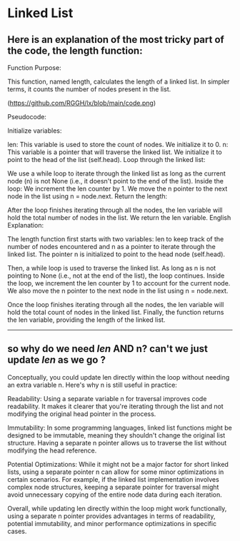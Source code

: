# Linked List 

## Here is an explanation of the most tricky part of the code, the length function: 

Function Purpose:

This function, named length, calculates the length of a linked list. In simpler terms, it counts the number of nodes present in the list.

(https://github.com/RGGH/lx/blob/main/code.png)

Pseudocode:

Initialize variables:

len: This variable is used to store the count of nodes. We initialize it to 0.
n: This variable is a pointer that will traverse the linked list. We initialize it to point to the head of the list (self.head).
Loop through the linked list:

We use a while loop to iterate through the linked list as long as the current node (n) is not None (i.e., it doesn't point to the end of the list).
Inside the loop:
We increment the len counter by 1.
We move the n pointer to the next node in the list using n = node.next.
Return the length:

After the loop finishes iterating through all the nodes, the len variable will hold the total number of nodes in the list.
We return the len variable.
English Explanation:

The length function first starts with two variables: len to keep track of the number of nodes encountered and n as a pointer to iterate through the linked list. The pointer n is initialized to point to the head node (self.head).

Then, a while loop is used to traverse the linked list. As long as n is not pointing to None (i.e., not at the end of the list), the loop continues. Inside the loop, we increment the len counter by 1 to account for the current node. We also move the n pointer to the next node in the list using n = node.next.

Once the loop finishes iterating through all the nodes, the len variable will hold the total count of nodes in the linked list. Finally, the function returns the len variable, providing the length of the linked list.

---
## so why do we need *len* AND n? can't we just update *len* as we go ?

Conceptually, you could update len directly within the loop without needing an extra variable n. Here's why n is still useful in practice:

Readability: Using a separate variable n for traversal improves code readability. It makes it clearer that you're iterating through the list and not modifying the original head pointer in the process.

Immutability:  In some programming languages, linked list functions might be designed to be immutable, meaning they shouldn't change the original list structure.  Having a separate n pointer allows us to traverse the list without modifying the head reference.

Potential Optimizations: While it might not be a major factor for short linked lists, using a separate pointer n can allow for some minor optimizations in certain scenarios. For example, if the linked list implementation involves complex node structures, keeping a separate pointer for traversal might avoid unnecessary copying of the entire node data during each iteration.

Overall, while updating len directly within the loop might work functionally, using a separate n pointer provides advantages in terms of readability, potential immutability, and minor performance optimizations in specific cases.

